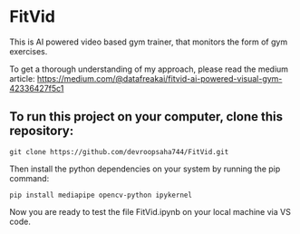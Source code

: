 # **FitVid**
This is AI powered video based gym trainer, that monitors the form of gym exercises. 

To get a thorough understanding of my approach, please read the medium article: https://medium.com/@datafreakai/fitvid-ai-powered-visual-gym-42336427f5c1

## **To run this project on your computer, clone this repository:**
```
git clone https://github.com/devroopsaha744/FitVid.git
```
Then install the python dependencies on your system by running the pip  command:
```
pip install mediapipe opencv-python ipykernel
```
Now you are ready to test the file FitVid.ipynb on your local machine via VS code.
